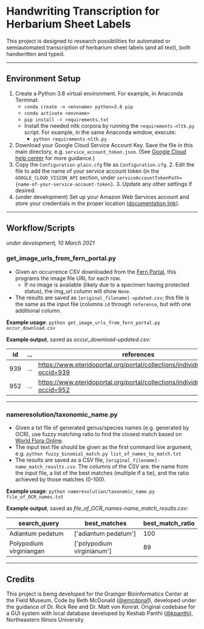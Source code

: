 # Handwriting Transcription for Herbarium Sheet Labels 

This project is designed to research possibilities for automated or semiautomated transcription of herbarium sheet labels (and all text), both handwritten and typed.
___
## Environment Setup
1. Create a Python 3.8 virtual environment. For example, in Anaconda Terminal:
    - `conda create -n <envname> python=3.8 pip`
    - `conda activate <envname>`
    - `pip install -r requirements.txt`
    - Install the needed nltk corpora by running the `requirements-nltk.py` script. For example, in the same Anaconda window, execute:
        - `python requirements-nltk.py`
2. Download your Google Cloud Service Account Key. Save the file in this main directory, e.g. `service_account_token.json`. (See [Google Cloud help center](https://cloud.google.com/docs/authentication/production#cloud-console) for more guidance.)
3. Copy the `Configuration-plain.cfg` file as `Configuration.cfg`.
    2. Edit the file to add the name of your service account token (in the `GOOGLE_CLOUD_VISION_API` section, under `serviceAccountTokenPath={name-of-your-service-account-token}`.
    3. Update any other settings if desired.
4. (under development) Set up your Amazon Web Services account and store your credentials in the proper location 
   ([documentation link](https://docs.aws.amazon.com/textract/latest/dg/setup-awscli-sdk.html)).

___
## Workflow/Scripts
*under development, 10 March 2021*

### get_image_urls_from_fern_portal.py
- Given an occurrence CSV downloaded from the [Fern Portal](https://pteridoportal.org/),
 this programs the image file URL for each row.
    - If no image is available (likely due to a specimen having protected status), the img_url column will show `None`. 
- The results are saved as `[original_filename]-updated.csv`; this file is the same as the input file (columns `id` through `reference`, 
 but with one additional column. 

**Example usage**: `python get_image_urls_from_fern_portal.py occur_download.csv`

**Example output**, saved as *occur_download-updated.csv*:
  
| id  | ... | references                                                                      | img_url                                                         |
|-----|-----|---------------------------------------------------------------------------------|-----------------------------------------------------------------|
| 939 | ... | https://www.pteridoportal.org/portal/collections/individual/index.php?occid=939 | http://fm-digital-assets.fieldmuseum.org/1112/912/C0611042F.jpg |
| 952 | ... | https://www.pteridoportal.org/portal/collections/individual/index.php?occid=952 | None                                                            |

---
### nameresolution/taxonomic_name.py
- Given a txt file of generated genus/species names (e.g. generated by OCR), use fuzzy matching ratio to find 
 the closest match based on [World Flora Online](http://www.worldfloraonline.org/downloadData).
- The input text file should be given as the first command line argument, e.g.
`python fuzzy_binomial_match.py list_of_names_to_match.txt`
- The results are saved as a CSV file, `[original_filename]-name_match_results.csv`.
 The columns of the CSV are: the name from the input file, a list of the best matches (multiple if a tie), and 
 the ratio achieved by those matches (0-100). 

**Example usage**: `python nameresolution/taxonomic_name.py file_of_OCR_names.txt`

**Example output**, saved as *file_of_OCR_names-name_match_results.csv*:
     
| search_query            | best_matches               | best_match_ratio |
|-------------------------|----------------------------|------------------|
| Adiantum pedatum        | ['adiantum pedatum']       | 100              |
| Polypodium virginiangan | ['polypodium virginianum'] | 89               |

___

## Credits
This project is being developed for the Grainger Bioinformatics Center at the Field Museum.
Code by Beth McDonald ([@emcdona1](https://github.com/emcdona1)), 
developed under the guidance of Dr. Rick Ree and Dr. Matt von Konrat.
Original codebase for a GUI system with local database developed by 
Keshab Panthi ([@kpanthi](https://github.com/kpanthi)), Northeastern Illinois University.